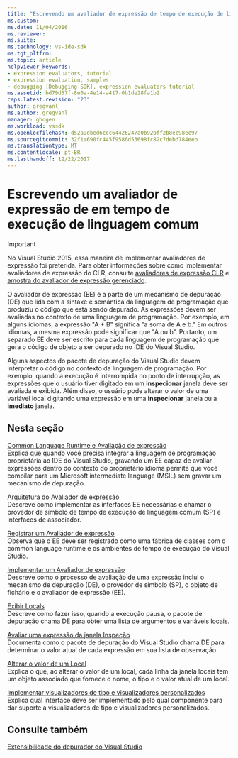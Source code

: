 ```yaml
---
title: "Escrevendo um avaliador de expressão de tempo de execução de linguagem comuns | Microsoft Docs"
ms.custom: 
ms.date: 11/04/2016
ms.reviewer: 
ms.suite: 
ms.technology: vs-ide-sdk
ms.tgt_pltfrm: 
ms.topic: article
helpviewer_keywords:
- expression evaluators, tutorial
- expression evaluation, samples
- debugging [Debugging SDK], expression evaluators tutorial
ms.assetid: bd79d57f-8e0a-4e14-a417-0b1de28fa1b2
caps.latest.revision: "23"
author: gregvanl
ms.author: gregvanl
manager: ghogen
ms.workload: vssdk
ms.openlocfilehash: d52a9dbed6cec64426247a0b92bff2b8ec98ec97
ms.sourcegitcommit: 32f1a690fc445f9586d53698fc82c7debd784eeb
ms.translationtype: MT
ms.contentlocale: pt-BR
ms.lasthandoff: 12/22/2017
---
```

# <a name="writing-a-common-language-runtime-expression-evaluator"></a>Escrevendo um avaliador de expressão de em tempo de execução de linguagem comum
> [!IMPORTANT]
>  No Visual Studio 2015, essa maneira de implementar avaliadores de expressão foi preterida. Para obter informações sobre como implementar avaliadores de expressão do CLR, consulte [avaliadores de expressão CLR](https://github.com/Microsoft/ConcordExtensibilitySamples/wiki/CLR-Expression-Evaluators) e [amostra do avaliador de expressão gerenciado](https://github.com/Microsoft/ConcordExtensibilitySamples/wiki/Managed-Expression-Evaluator-Sample).  
  
 O avaliador de expressão (EE) é a parte de um mecanismo de depuração (DE) que lida com a sintaxe e semântica da linguagem de programação que produziu o código que está sendo depurado. As expressões devem ser avaliadas no contexto de uma linguagem de programação. Por exemplo, em alguns idiomas, a expressão "A + B" significa "a soma de A e b." Em outros idiomas, a mesma expressão pode significar que "A ou b". Portanto, um separado EE deve ser escrito para cada linguagem de programação que gera o código de objeto a ser depurado no IDE do Visual Studio.  
  
 Alguns aspectos do pacote de depuração do Visual Studio devem interpretar o código no contexto da linguagem de programação. Por exemplo, quando a execução é interrompida no ponto de interrupção, as expressões que o usuário tiver digitado em um **inspecionar** janela deve ser avaliada e exibida. Além disso, o usuário pode alterar o valor de uma variável local digitando uma expressão em uma **inspecionar** janela ou a **imediato** janela.  
  
## <a name="in-this-section"></a>Nesta seção  
 [Common Language Runtime e Avaliação de expressão](../../extensibility/debugger/common-language-runtime-and-expression-evaluation.md)  
 Explica que quando você precisa integrar a linguagem de programação proprietária ao IDE do Visual Studio, gravando um EE capaz de avaliar expressões dentro do contexto do proprietário idioma permite que você compilar para um Microsoft intermediate language (MSIL) sem gravar um mecanismo de depuração.  
  
 [Arquitetura do Avaliador de expressão](../../extensibility/debugger/expression-evaluator-architecture.md)  
 Descreve como implementar as interfaces EE necessárias e chamar o provedor de símbolo de tempo de execução de linguagem comum (SP) e interfaces de associador.  
  
 [Registrar um Avaliador de expressão](../../extensibility/debugger/registering-an-expression-evaluator.md)  
 Observa que o EE deve ser registrado como uma fábrica de classes com o common language runtime e os ambientes de tempo de execução do Visual Studio.  
  
 [Implementar um Avaliador de expressão](../../extensibility/debugger/implementing-an-expression-evaluator.md)  
 Descreve como o processo de avaliação de uma expressão inclui o mecanismo de depuração (DE), o provedor de símbolo (SP), o objeto de fichário e o avaliador de expressão (EE).  
  
 [Exibir Locals](../../extensibility/debugger/displaying-locals.md)  
 Descreve como fazer isso, quando a execução pausa, o pacote de depuração chama DE para obter uma lista de argumentos e variáveis locais.  
  
 [Avaliar uma expressão da janela Inspeção](../../extensibility/debugger/evaluating-a-watch-window-expression.md)  
 Documenta como o pacote de depuração do Visual Studio chama DE para determinar o valor atual de cada expressão em sua lista de observação.  
  
 [Alterar o valor de um Local](../../extensibility/debugger/changing-the-value-of-a-local.md)  
 Explica o que, ao alterar o valor de um local, cada linha da janela locais tem um objeto associado que fornece o nome, o tipo e o valor atual de um local.  
  
 [Implementar visualizadores de tipo e visualizadores personalizados](../../extensibility/debugger/implementing-type-visualizers-and-custom-viewers.md)  
 Explica qual interface deve ser implementado pelo qual componente para dar suporte a visualizadores de tipo e visualizadores personalizados.  
  
## <a name="see-also"></a>Consulte também  
 [Extensibilidade do depurador do Visual Studio](../../extensibility/debugger/visual-studio-debugger-extensibility.md)